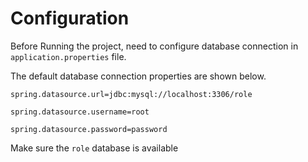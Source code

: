 # Configuration

Before Running the project, need to configure database connection in `application.properties` file.

The default database connection properties are shown below.

`spring.datasource.url=jdbc:mysql://localhost:3306/role`

`spring.datasource.username=root`

`spring.datasource.password=password`

Make sure the `role` database is available
